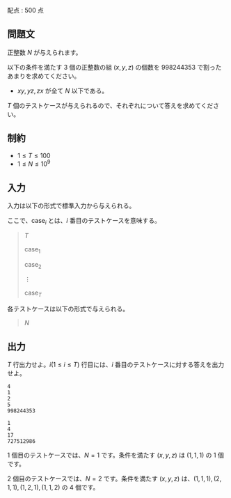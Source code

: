 配点 : $500$ 点

## 問題文

正整数 $N$ が与えられます。

以下の条件を満たす $3$ 個の正整数の組 $(x,y,z)$ の個数を $998244353$ で割ったあまりを求めてください。

- $xy,yz,zx$ が全て $N$ 以下である。

$T$ 個のテストケースが与えられるので、それぞれについて答えを求めてください。

## 制約

- $1 \le T \le 100$
- $1 \le N \le 10^9$

## 入力

入力は以下の形式で標準入力から与えられる。

ここで、$\mathrm{case}_i$ とは、$i$ 番目のテストケースを意味する。

> $T$
> 
> $\mathrm{case}_1$
> 
> $\mathrm{case}_2$
> 
> $\vdots$
> 
> $\mathrm{case}_T$

各テストケースは以下の形式で与えられる。

> $N$

## 出力

$T$ 行出力せよ。$i(1 \le i \le T)$ 行目には、$i$ 番目のテストケースに対する答えを出力せよ。

```input1
4
1
2
5
998244353
```

```output1
1
4
17
727512986
```

$1$ 個目のテストケースでは、$N=1$ です。条件を満たす $(x,y,z)$ は $(1,1,1)$ の $1$ 個です。

$2$ 個目のテストケースでは、$N=2$ です。条件を満たす $(x,y,z)$ は、$(1,1,1),(2,1,1),(1,2,1),(1,1,2)$ の $4$ 個です。